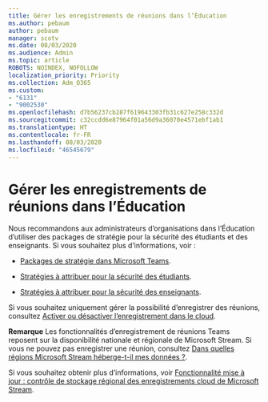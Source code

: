 ```yaml
---
title: Gérer les enregistrements de réunions dans l’Éducation
ms.author: pebaum
author: pebaum
manager: scotv
ms.date: 08/03/2020
ms.audience: Admin
ms.topic: article
ROBOTS: NOINDEX, NOFOLLOW
localization_priority: Priority
ms.collection: Adm_O365
ms.custom:
- "6131"
- "9002530"
ms.openlocfilehash: d7b56237cb287f619643303fb31c627e258c332d
ms.sourcegitcommit: c32ccdd6e87964f01a56d9a36070e4571ebf1ab1
ms.translationtype: HT
ms.contentlocale: fr-FR
ms.lasthandoff: 08/03/2020
ms.locfileid: "46545679"
---
```

# <a name="manage-meeting-recordings-for-education"></a>Gérer les enregistrements de réunions dans l’Éducation

Nous recommandons aux administrateurs d’organisations dans l’Éducation d’utiliser des packages de stratégie pour la sécurité des étudiants et des enseignants. Si vous souhaitez plus d’informations, voir :

- [Packages de stratégie dans Microsoft Teams](https://docs.microsoft.com/microsoftteams/policy-packages-edu#policy-packages-in-microsoft-teams).  
    
- [Stratégies à attribuer pour la sécurité des étudiants](https://docs.microsoft.com/microsoftteams/policy-packages-edu#policies-that-should-be-assigned-for-student-safety).

- [Stratégies à attribuer pour la sécurité des enseignants](https://docs.microsoft.com/microsoftteams/policy-packages-edu#policies-that-should-be-assigned-for-educators).

Si vous souhaitez uniquement gérer la possibilité d’enregistrer des réunions, consultez [Activer ou désactiver l’enregistrement dans le cloud](https://docs.microsoft.com/microsoftteams/cloud-recording#turn-on-or-turn-off-cloud-recording).  

**Remarque** Les fonctionnalités d’enregistrement de réunions Teams reposent sur la disponibilité nationale et régionale de Microsoft Stream. Si vous ne pouvez pas enregistrer une réunion, consultez [Dans quelles régions Microsoft Stream héberge-t-il mes données ?](https://docs.microsoft.com/stream/faq#which-regions-does-microsoft-stream-host-my-data-in). 

Si vous souhaitez obtenir plus d’informations, voir [Fonctionnalité mise à jour : contrôle de stockage régional des enregistrements cloud de Microsoft Stream](https://admin.microsoft.com/AdminPortal/Home#/MessageCenter?id=MC214327).